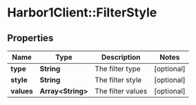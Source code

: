 # Harbor1Client::FilterStyle

## Properties
Name | Type | Description | Notes
------------ | ------------- | ------------- | -------------
**type** | **String** | The filter type | [optional] 
**style** | **String** | The filter style | [optional] 
**values** | **Array&lt;String&gt;** | The filter values | [optional] 


